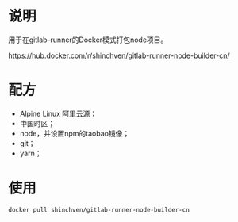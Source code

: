# 说明
用于在gitlab-runner的Docker模式打包node项目。<p>
https://hub.docker.com/r/shinchven/gitlab-runner-node-builder-cn/

# 配方
- Alpine Linux 阿里云源；
- 中国时区；
- node，并设置npm的taobao镜像；
- git；
- yarn；

# 使用

``` bash
docker pull shinchven/gitlab-runner-node-builder-cn
```
